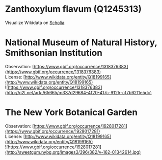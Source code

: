 
Zanthoxylum flavum (Q1245313)
=============================
  
Visualize Wikidata on [Scholia](https://scholia.toolforge.org/taxon/Q1245313)
# National Museum of Natural History, Smithsonian Institution
  
Observation: [https://www.gbif.org/occurrence/1318376383](https://www.gbif.org/occurrence/1318376383)  
License: [http://www.wikidata.org/entity/Q18199165](http://www.wikidata.org/entity/Q18199165)  
![https://www.gbif.org/occurrence/1318376383](http://n2t.net/ark:/65665/m337d29684-4f20-417c-9125-cf7b62f1e5dc)
# The New York Botanical Garden
  
Observation: [https://www.gbif.org/occurrence/1928017281](https://www.gbif.org/occurrence/1928017281)  
License: [http://www.wikidata.org/entity/Q18199165](http://www.wikidata.org/entity/Q18199165)  
![https://www.gbif.org/occurrence/1928017281](http://sweetgum.nybg.org/images3/396/382/v-162-01342614.jpg)